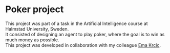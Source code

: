 # Poker project
This project was part of a task in the Artificial Intelligence course at Halmstad University, Sweden.<br/>
It consisted of designing an agent to play poker, where the goal is to win as much money as possible.<br/>
This project was developed in collaboration with my colleague [Ema Krcic](https://github.com/emakrcic16).
